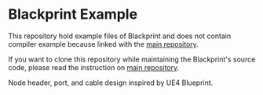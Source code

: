 # Blackprint Example
This repository hold example files of Blackprint and does not contain compiler example because linked with the [main repository](https://github.com/Blackprint/Blackprint).

If you want to clone this repository while maintaining the Blackprint's source code, please read the instruction on [main repository](https://github.com/Blackprint/Blackprint#contributing).

Node header, port, and cable design inspired by UE4 Blueprint.